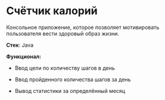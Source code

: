 # Счётчик калорий

Консольное приложение, которое позволяет мотивировать пользователя вести здоровый образ жизни.

**Стек**: Java

**Функционал:** 

- Ввод цели по количеству шагов в день

- Ввод пройденного количества шагов за день

- Вывод статистики за определённый месяц